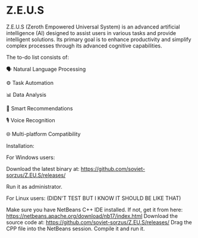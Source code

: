 # Z.E.U.S

Z.E.U.S (Zeroth Empowered Universal System) is an advanced artificial intelligence (AI) designed to assist users in various tasks and provide intelligent solutions. Its primary goal is to enhance productivity and simplify complex processes through its advanced cognitive capabilities.

The to-do list consists of:

🗣️ Natural Language Processing

⚙️ Task Automation

📊 Data Analysis

🎯 Smart Recommendations

🎙️ Voice Recognition

🌐 Multi-platform Compatibility

Installation:

For Windows users:

Download the latest binary at: https://github.com/soviet-sorzus/Z.EU.S/releases/

Run it as administrator.

For Linux users: (DIDN'T TEST BUT I KNOW IT SHOULD BE LIKE THAT)

Make sure you have NetBeans C++ IDE installed. If not, get it from here: https://netbeans.apache.org/download/nb17/index.html
Download the source code at: https://github.com/soviet-sorzus/Z.EU.S/releases/
Drag the CPP file into the NetBeans session.
Compile it and run it.

